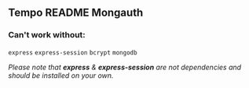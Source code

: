 ## Tempo README Mongauth

### Can't work without:
`express`
`express-session`
`bcrypt`
`mongodb`

*Please note that **express** & **express-session** are not dependencies and should be installed on your own.*
